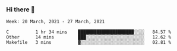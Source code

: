 ### Hi there 👋
<!--START_SECTION:waka-->
```text
Week: 20 March, 2021 - 27 March, 2021

C          1 hr 34 mins    █████████████████████░░░░   84.57 % 
Other      14 mins         ███░░░░░░░░░░░░░░░░░░░░░░   12.62 % 
Makefile   3 mins          ▓░░░░░░░░░░░░░░░░░░░░░░░░   02.81 % 
```
<!--END_SECTION:waka-->

<p align="center"> </p>


<!--
**thallard/thallard** is a ✨ _special_ ✨ repository because its `README.md` (this file) appears on your GitHub profile.

Here are some ideas to get you started:

- 🔭 I’m currently working on ...
- 🌱 I’m currently learning ...
- 👯 I’m looking to collaborate on ...
- 🤔 I’m looking for help with ...
- 💬 Ask me about ...
- 📫 How to reach me: ...
- 😄 Pronouns: ...
- ⚡ Fun fact: ...
-->
